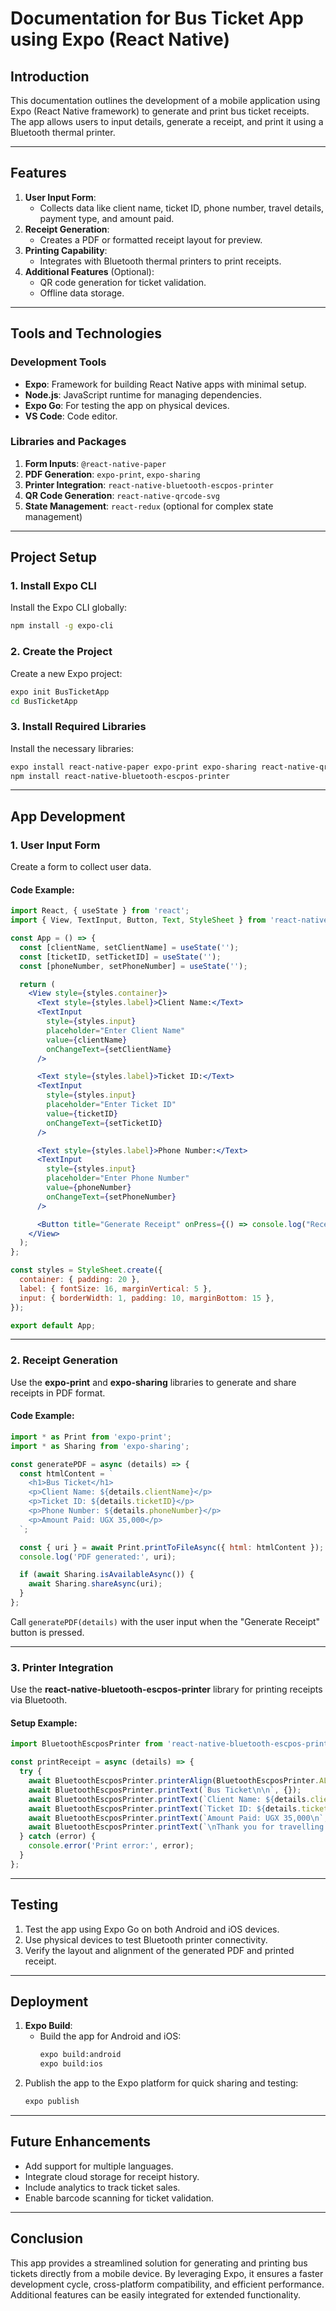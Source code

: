 # **Documentation for Bus Ticket App using Expo (React Native)**

## **Introduction**
This documentation outlines the development of a mobile application using Expo (React Native framework) to generate and print bus ticket receipts. The app allows users to input details, generate a receipt, and print it using a Bluetooth thermal printer.

---

## **Features**
1. **User Input Form**:
   - Collects data like client name, ticket ID, phone number, travel details, payment type, and amount paid.
2. **Receipt Generation**:
   - Creates a PDF or formatted receipt layout for preview.
3. **Printing Capability**:
   - Integrates with Bluetooth thermal printers to print receipts.
4. **Additional Features** (Optional):
   - QR code generation for ticket validation.
   - Offline data storage.

---

## **Tools and Technologies**

### **Development Tools**
- **Expo**: Framework for building React Native apps with minimal setup.
- **Node.js**: JavaScript runtime for managing dependencies.
- **Expo Go**: For testing the app on physical devices.
- **VS Code**: Code editor.

### **Libraries and Packages**
1. **Form Inputs**: `@react-native-paper`
2. **PDF Generation**: `expo-print`, `expo-sharing`
3. **Printer Integration**: `react-native-bluetooth-escpos-printer`
4. **QR Code Generation**: `react-native-qrcode-svg`
5. **State Management**: `react-redux` (optional for complex state management)

---

## **Project Setup**

### **1. Install Expo CLI**
Install the Expo CLI globally:
```bash
npm install -g expo-cli
```

### **2. Create the Project**
Create a new Expo project:
```bash
expo init BusTicketApp
cd BusTicketApp
```

### **3. Install Required Libraries**
Install the necessary libraries:
```bash
expo install react-native-paper expo-print expo-sharing react-native-qrcode-svg
npm install react-native-bluetooth-escpos-printer
```

---

## **App Development**

### **1. User Input Form**
Create a form to collect user data.

#### **Code Example:**
```jsx
import React, { useState } from 'react';
import { View, TextInput, Button, Text, StyleSheet } from 'react-native';

const App = () => {
  const [clientName, setClientName] = useState('');
  const [ticketID, setTicketID] = useState('');
  const [phoneNumber, setPhoneNumber] = useState('');

  return (
    <View style={styles.container}>
      <Text style={styles.label}>Client Name:</Text>
      <TextInput
        style={styles.input}
        placeholder="Enter Client Name"
        value={clientName}
        onChangeText={setClientName}
      />

      <Text style={styles.label}>Ticket ID:</Text>
      <TextInput
        style={styles.input}
        placeholder="Enter Ticket ID"
        value={ticketID}
        onChangeText={setTicketID}
      />

      <Text style={styles.label}>Phone Number:</Text>
      <TextInput
        style={styles.input}
        placeholder="Enter Phone Number"
        value={phoneNumber}
        onChangeText={setPhoneNumber}
      />

      <Button title="Generate Receipt" onPress={() => console.log("Receipt Generated")} />
    </View>
  );
};

const styles = StyleSheet.create({
  container: { padding: 20 },
  label: { fontSize: 16, marginVertical: 5 },
  input: { borderWidth: 1, padding: 10, marginBottom: 15 },
});

export default App;
```

---

### **2. Receipt Generation**
Use the **expo-print** and **expo-sharing** libraries to generate and share receipts in PDF format.

#### **Code Example:**
```jsx
import * as Print from 'expo-print';
import * as Sharing from 'expo-sharing';

const generatePDF = async (details) => {
  const htmlContent = `
    <h1>Bus Ticket</h1>
    <p>Client Name: ${details.clientName}</p>
    <p>Ticket ID: ${details.ticketID}</p>
    <p>Phone Number: ${details.phoneNumber}</p>
    <p>Amount Paid: UGX 35,000</p>
  `;

  const { uri } = await Print.printToFileAsync({ html: htmlContent });
  console.log('PDF generated:', uri);

  if (await Sharing.isAvailableAsync()) {
    await Sharing.shareAsync(uri);
  }
};
```

Call `generatePDF(details)` with the user input when the "Generate Receipt" button is pressed.

---

### **3. Printer Integration**
Use the **react-native-bluetooth-escpos-printer** library for printing receipts via Bluetooth.

#### **Setup Example:**
```jsx
import BluetoothEscposPrinter from 'react-native-bluetooth-escpos-printer';

const printReceipt = async (details) => {
  try {
    await BluetoothEscposPrinter.printerAlign(BluetoothEscposPrinter.ALIGN.CENTER);
    await BluetoothEscposPrinter.printText(`Bus Ticket\n\n`, {});
    await BluetoothEscposPrinter.printText(`Client Name: ${details.clientName}\n`, {});
    await BluetoothEscposPrinter.printText(`Ticket ID: ${details.ticketID}\n`, {});
    await BluetoothEscposPrinter.printText(`Amount Paid: UGX 35,000\n`, {});
    await BluetoothEscposPrinter.printText(`\nThank you for travelling with us!\n`, {});
  } catch (error) {
    console.error('Print error:', error);
  }
};
```

---

## **Testing**
1. Test the app using Expo Go on both Android and iOS devices.
2. Use physical devices to test Bluetooth printer connectivity.
3. Verify the layout and alignment of the generated PDF and printed receipt.

---

## **Deployment**
1. **Expo Build**:
   - Build the app for Android and iOS:
     ```bash
     expo build:android
     expo build:ios
     ```
2. Publish the app to the Expo platform for quick sharing and testing:
   ```bash
   expo publish
   ```

---

## **Future Enhancements**
- Add support for multiple languages.
- Integrate cloud storage for receipt history.
- Include analytics to track ticket sales.
- Enable barcode scanning for ticket validation.

---

## **Conclusion**
This app provides a streamlined solution for generating and printing bus tickets directly from a mobile device. By leveraging Expo, it ensures a faster development cycle, cross-platform compatibility, and efficient performance. Additional features can be easily integrated for extended functionality.

